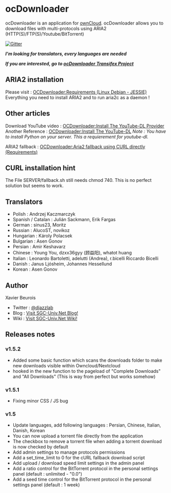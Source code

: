 # ocDownloader
ocDownloader is an application for [ownCloud](https://owncloud.org). ocDownloader allows you to download files with multi-protocols using ARIA2 (HTTP(S)/FTP(S)/Youtube/BitTorrent)

[![Gitter](https://badges.gitter.im/Join%20Chat.svg)](https://gitter.im/DjazzLab/ocdownloader?utm_source=badge&utm_medium=badge&utm_campaign=pr-badge)

***I'm looking for translators, every languages are needed***

***If you are interested, go to [ocDownloader Transifex Project](https://www.transifex.com/projects/p/ocdownloader)***

## ARIA2 installation
Please visit : [OCDownloader:Requirements (Linux Debian - JESSIE)](https://web.archive.org/web/20160912231334/https://wiki.sgc-univ.net/index.php/OCDownloader:Requirements_(Linux_Debian_-_JESSIE))
Everything you need to install ARIA2 and to run aria2c as a daemon !

## Other articles
Download YouTube video : [OCDownloader:Install The YouTube-DL Provider](https://wiki.sgc-univ.net/index.php/OCDownloader:Install_The_YouTube-DL_Provider)  
Another Reference : [OCDownloader:Install The YouTube-DL](https://rg3.github.io/youtube-dl/download.html)
*Note : You have to install Python on your server. This a requierement for youtube-dl.*  

ARIA2 fallback : [OCDownloader:Aria2 fallback using CURL directly (Requirements)](https://web.archive.org/web/20160912225929/https://wiki.sgc-univ.net/index.php/OCDownloader:Aria2_fallback_using_CURL_directly_(Requirements))

## CURL installation hint
The File SERVER/fallback.sh still needs chmod 740. This is no perfect solution but seems to work.

## Translators
- Polish : Andrzej Kaczmarczyk
- Spanish / Catalan : Julián Sackmann, Erik Fargas
- German : sinus23, Moritz
- Russian : AlucoST, novikoz
- Hungarian : Károly Polacsek
- Bulgarian : Asen Gonov
- Persian : Amir Keshavarz
- Chinese : Young You, dzxx36gyy (顾益阳), whatot huang
- Italian : Leonardo Bartoletti, adelutti (Andrea), r.bicelli Riccardo Bicelli
- Danish : Janus Ljósheim, Johannes Hessellund
- Korean : Asen Gonov

## Author
Xavier Beurois
- Twitter : [@djazzlab](https://twitter.com/djazzlab)
- Blog : [Visit SGC-Univ.Net Blog!](https://www.sgc-univ.net)
- Wiki : [Visit SGC-Univ.Net Wiki!](https://wiki.sgc-univ.net)

## Releases notes
### v1.5.2
- Added some basic function which scans the downloads folder to make new downloads visible within Owncloud/Nextcloud
- hooked in the new function to the pageload of "Complete Downloads" and "All Downloads" (This is way from perfect but works somehow)
### v1.5.1
- Fixing minor CSS / JS bug
### v1.5
- Update languages, add following languages : Persian, Chinese, Italian, Danish, Korean
- You can now upload a torrent file directly from the application
- The checkbox to remove a torrent file when adding a torrent download is now checked by default
- Add admin settings to manage protocols permissions
- Add a set_time_limit to 0 for the cURL fallback download script
- Add upload / download speed limit settings in the admin panel
- Add a ratio control for the BitTorrent protocol in the personal settings panel (default : unlimited - "0.0")
- Add a seed time control for the BitTorrent protocol in the personal settings panel (default : 1 week)
